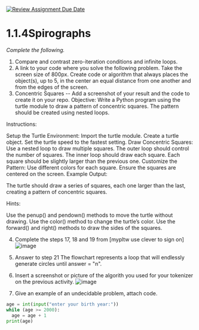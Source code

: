 [![Review Assignment Due Date](https://classroom.github.com/assets/deadline-readme-button-22041afd0340ce965d47ae6ef1cefeee28c7c493a6346c4f15d667ab976d596c.svg)](https://classroom.github.com/a/SkD24yV8)
# 1.1.4Spirographs

*Complete the following.*

1. Compare and contrast zero-iteration conditions and infinite loops.
2. A link to your code where you solve the following problem. Take the screen size of 800px. Create code or algorithm that always places the object(s), up to 5, in the center an equal distance from one another and from the edges of the screen.
3. Concentric Squares -- Add a screenshot of your result and the code to create it on your repo.
Objective: Write a Python program using the turtle module to draw a pattern of concentric squares. The pattern should be created using nested loops.

Instructions:

Setup the Turtle Environment:
Import the turtle module.
Create a turtle object.
Set the turtle speed to the fastest setting.
Draw Concentric Squares:
Use a nested loop to draw multiple squares.
The outer loop should control the number of squares.
The inner loop should draw each square.
Each square should be slightly larger than the previous one.
Customize the Pattern:
Use different colors for each square.
Ensure the squares are centered on the screen.
Example Output:

The turtle should draw a series of squares, each one larger than the last, creating a pattern of concentric squares.

Hints:

Use the penup() and pendown() methods to move the turtle without drawing.
Use the color() method to change the turtle’s color.
Use the forward() and right() methods to draw the sides of the squares.


4. Complete the steps 17, 18 and 19 from [mypltw use clever to sign on]
![image](https://github.com/user-attachments/assets/8550b0cf-d26e-4443-931a-5bd7c72cc39f)

5. Answer to step 21
The flowchart represents a loop that will endlessly generate circles until answer = "n". 
6. Insert a screenshot or picture of the algorith you used for your tokenizer on the previous activity.
![image](https://github.com/user-attachments/assets/a14d9aac-d8dd-4746-a104-0c4e1369be10)

7. Give an example of an undecidable problem, attach code.
```python
age = int(input("enter your birth year:"))
while (age >= 2000):
  age = age + 1
print(age)
```


